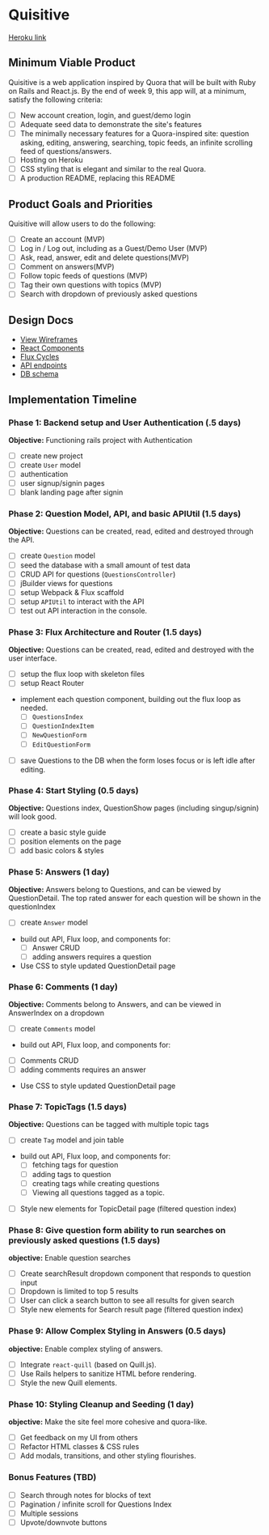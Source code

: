 # Quisitive

[Heroku link][heroku]

[heroku]: http://www.herokuapp.com

##  Minimum Viable Product

Quisitive is a web application inspired by Quora that will be built with Ruby on Rails and React.js. By the
end of week 9, this app will, at a minimum, satisfy the following criteria:

- [ ] New account creation, login, and guest/demo login
- [ ] Adequate seed data to demonstrate the site's features
- [ ] The minimally necessary features for a Quora-inspired site: question asking, editing, answering, searching,
topic feeds, an infinite scrolling feed of questions/answers.
- [ ] Hosting on Heroku
- [ ] CSS styling that is elegant and similar to the real Quora.
- [ ] A production README, replacing this README

## Product Goals and Priorities

Quisitive will allow users to do the following:

- [ ] Create an account (MVP)
- [ ] Log in / Log out, including as a Guest/Demo User (MVP)
- [ ] Ask, read, answer, edit and delete questions(MVP)
- [ ] Comment on answers(MVP)
- [ ] Follow topic feeds of questions (MVP)
- [ ] Tag their own questions with topics (MVP)
- [ ] Search with dropdown of previously asked questions

## Design Docs
* [View Wireframes][views]
* [React Components][components]
* [Flux Cycles][flux-cycles]
* [API endpoints][api-endpoints]
* [DB schema][schema]

[views]: ./docs/views.md
[components]: ./docs/components.md
[flux-cycles]: ./docs/flux_cycles.md
[api-endpoints]: ./docs/api-endpoints.md
[schema]: ./docs/schema.md

## Implementation Timeline

### Phase 1: Backend setup and User Authentication (.5 days)

**Objective:** Functioning rails project with Authentication

- [ ] create new project
- [ ] create `User` model
- [ ] authentication
- [ ] user signup/signin pages
- [ ] blank landing page after signin

### Phase 2: Question Model, API, and basic APIUtil (1.5 days)

**Objective:** Questions can be created, read, edited and destroyed through
the API.

- [ ] create `Question` model
- [ ] seed the database with a small amount of test data
- [ ] CRUD API for questions (`QuestionsController`)
- [ ] jBuilder views for questions
- [ ] setup Webpack & Flux scaffold
- [ ] setup `APIUtil` to interact with the API
- [ ] test out API interaction in the console.

### Phase 3: Flux Architecture and Router (1.5 days)

**Objective:** Questions can be created, read, edited and destroyed with the
user interface.

- [ ] setup the flux loop with skeleton files
- [ ] setup React Router
- implement each question component, building out the flux loop as needed.
  - [ ] `QuestionsIndex`
  - [ ] `QuestionIndexItem`
  - [ ] `NewQuestionForm`
  - [ ] `EditQuestionForm`
- [ ] save Questions to the DB when the form loses focus or is left idle
  after editing.

### Phase 4: Start Styling (0.5 days)

**Objective:** Questions index, QuestionShow pages (including singup/signin) will look good.

- [ ] create a basic style guide
- [ ] position elements on the page
- [ ] add basic colors & styles

### Phase 5: Answers (1 day)

**Objective:** Answers belong to Questions, and can be viewed by QuestionDetail. The top rated answer for each question will be shown in the questionIndex

- [ ] create `Answer` model
- build out API, Flux loop, and components for:
  - [ ] Answer CRUD
  - [ ] adding answers requires a question
- Use CSS to style updated QuestionDetail page

### Phase 6: Comments (1 day)

**Objective:** Comments belong to Answers, and can be viewed in AnswerIndex on a dropdown

- [ ] create `Comments` model
- build out API, Flux loop, and components for:
- [ ] Comments CRUD
- [ ] adding comments requires an answer
- Use CSS to style updated QuestionDetail page


### Phase 7: TopicTags (1.5 days)

**Objective:** Questions can be tagged with multiple topic tags

- [ ] create `Tag` model and join table
- build out API, Flux loop, and components for:
  - [ ] fetching tags for question
  - [ ] adding tags to question
  - [ ] creating tags while creating questions
  - [ ] Viewing all questions tagged as a topic.
- [ ] Style new elements for TopicDetail page (filtered question index)

### Phase 8: Give question form ability to run searches on previously asked questions (1.5 days)

**objective:** Enable question searches

- [ ] Create searchResult dropdown component that responds to question input
- [ ] Dropdown is limited to top 5 results
- [ ] User can click a search button to see all results for given search
- [ ] Style new elements for Search result page (filtered question index)

### Phase 9: Allow Complex Styling in Answers (0.5 days)

**objective:** Enable complex styling of answers.

- [ ] Integrate `react-quill` (based on Quill.js).
- [ ] Use Rails helpers to sanitize HTML before rendering.
- [ ] Style the new Quill elements.

### Phase 10: Styling Cleanup and Seeding (1 day)

**objective:** Make the site feel more cohesive and quora-like.

- [ ] Get feedback on my UI from others
- [ ] Refactor HTML classes & CSS rules
- [ ] Add modals, transitions, and other styling flourishes.

### Bonus Features (TBD)
- [ ] Search through notes for blocks of text
- [ ] Pagination / infinite scroll for Questions Index
- [ ] Multiple sessions
- [ ] Upvote/downvote buttons
